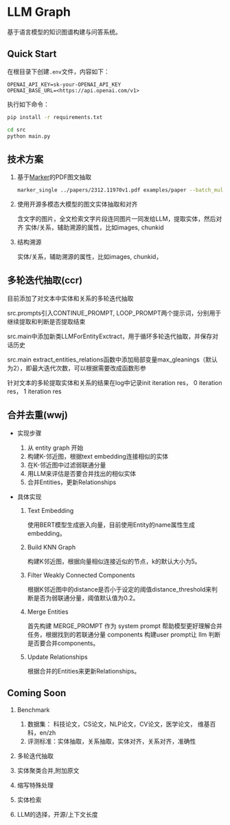 # LLM Graph

基于语言模型的知识图谱构建与问答系统。

## Quick Start

在根目录下创建`.env`文件，内容如下：

```env
OPENAI_API_KEY=sk-your-OPENAI_API_KEY
OPENAI_BASE_URL=<https://api.openai.com/v1>
```

执行如下命令：

```bash
pip install -r requirements.txt

cd src
python main.py
```



## 技术方案

1. 基于[Marker](https://github.com/VikParuchuri/marker)的PDF图文抽取

    ```bash
    marker_single ../papers/2312.11970v1.pdf examples/paper --batch_multiplier 2 --max_pages 10 --langs English
    ```

2. 使用开源多模态大模型的图文实体抽取和对齐

    含文字的图片，全文检索文字片段连同图片一同发给LLM，提取实体，然后对齐
    实体/关系，辅助溯源的属性，比如images, chunkid

3. 结构溯源

    实体/关系，辅助溯源的属性，比如images, chunkid，



## 多轮迭代抽取(ccr)

目前添加了对文本中实体和关系的多轮迭代抽取

src.prompts引入CONTINUE_PROMPT, LOOP_PROMPT两个提示词，分别用于继续提取和判断是否提取结束

src.main中添加新类LLMForEntityExctract，用于循环多轮迭代抽取，并保存对话历史

src.main extract_entities_relations函数中添加局部变量max_gleanings（默认为2），即最大迭代次数，可以根据需要改成函数形参

针对文本的多轮提取实体和关系的结果在log中记录init iteration res，  0 iteration res， 1 iteration res

## 合并去重(wwj)

* 实现步骤

  1. 从 entity graph 开始
  2. 构建K-邻近图，根据text embedding连接相似的实体
  3. 在K-邻近图中过滤弱联通分量
  4. 用LLM来评估是否要合并找出的相似实体
  5. 合并Entities，更新Relationships

* 具体实现

  1. Text Embedding

     使用BERT模型生成嵌入向量，目前使用Entity的name属性生成embedding。

  2. Build KNN Graph

     构建K邻近图，根据向量相似连接近似的节点，k的默认大小为5。

  3. Filter Weakly Connected Components

     根据K邻近图中的distance是否小于设定的阈值distance_threshold来判断是否为弱联通分量，阈值默认值为0.2。

  4. Merge Entities

     首先构建 MERGE_PROMPT 作为 system prompt 帮助模型更好理解合并任务，根据找到的若联通分量 components 构建user prompt让 llm 判断是否要合并components。

  5. Update Relationships

     根据合并的Entities来更新Relationships。

## Coming Soon

1. Benchmark
   1. 数据集： 科技论文，CS论文，NLP论文，CV论文，医学论文， 维基百科，en/zh
   2. 评测标准：实体抽取，关系抽取，实体对齐，关系对齐，准确性
2. 多轮迭代抽取
3. 实体聚类合并,附加原文



1. 缩写特殊处理
2. 实体检索
3. LLM的选择，开源/上下文长度